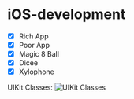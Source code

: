 # iOS-development

- [x] Rich App
- [x] Poor App
- [x] Magic 8 Ball
- [x] Dicee
- [x] Xylophone

UIKit Classes:
![UIKit Classes](https://finalizedotcom.files.wordpress.com/2012/12/uikit_classes.jpg)
